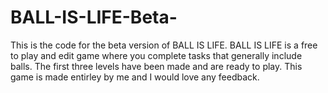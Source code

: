 # BALL-IS-LIFE-Beta-
This is the code for the beta version of BALL IS LIFE.
BALL IS LIFE  is a free to play and edit game where you complete tasks that generally include balls.
The first three levels have been made and are ready to play.
This game is made entirley by me and I would love any feedback.
